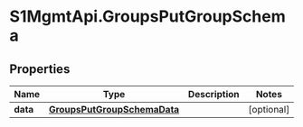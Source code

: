 # S1MgmtApi.GroupsPutGroupSchema

## Properties
Name | Type | Description | Notes
------------ | ------------- | ------------- | -------------
**data** | [**GroupsPutGroupSchemaData**](GroupsPutGroupSchemaData.md) |  | [optional] 


